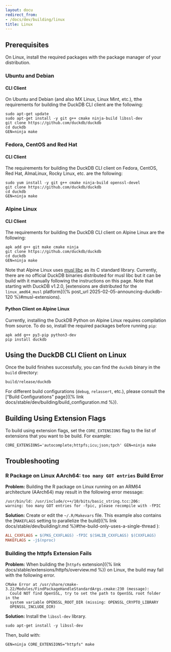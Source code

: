 ```yaml
---
layout: docu
redirect_from:
- /docs/dev/building/linux
title: Linux
---
```


## Prerequisites

On Linux, install the required packages with the package manager of your distribution.

### Ubuntu and Debian

#### CLI Client

On Ubuntu and Debian (and also MX Linux, Linux Mint, etc.), tthe requirements for building the DuckDB CLI client are the following:

```batch
sudo apt-get update
sudo apt-get install -y git g++ cmake ninja-build libssl-dev
git clone https://github.com/duckdb/duckdb
cd duckdb
GEN=ninja make
```

### Fedora, CentOS and Red Hat

#### CLI Client

The requirements for building the DuckDB CLI client on Fedora, CentOS, Red Hat, AlmaLinux, Rocky Linux, etc. are the following:

```batch
sudo yum install -y git g++ cmake ninja-build openssl-devel
git clone https://github.com/duckdb/duckdb
cd duckdb
GEN=ninja make
```

### Alpine Linux

#### CLI Client

The requirements for building the DuckDB CLI client on Alpine Linux are the following:

```batch
apk add g++ git make cmake ninja
git clone https://github.com/duckdb/duckdb
cd duckdb
GEN=ninja make
```

Note that Alpine Linux uses [musl libc](https://musl.libc.org/) as its C standard library.
Currently, there are no official DuckDB binaries distributed for musl libc but it can be build with it manually following the instructions on this page.
Note that starting with DuckDB v1.2.0, [extensions are distributed for the `linux_amd64_musl` platform]({% post_url 2025-02-05-announcing-duckdb-120 %}#musl-extensions).

#### Python Client on Alpine Linux

Currently, installing the DuckDB Python on Alpine Linux requires compilation from source.
To do so, install the required packages before running `pip`:

```batch
apk add g++ py3-pip python3-dev
pip install duckdb
```

## Using the DuckDB CLI Client on Linux

Once the build finishes successfully, you can find the `duckdb` binary in the `build` directory:

```batch
build/release/duckdb
```

For different build configurations (`debug`, `relassert`, etc.), please consult the [“Build Configurations” page]({% link docs/stable/dev/building/build_configuration.md %}).

## Building Using Extension Flags

To build using extension flags, set the `CORE_EXTENSIONS` flag to the list of extensions that you want to be build. For example:

```batch
CORE_EXTENSIONS='autocomplete;httpfs;icu;json;tpch' GEN=ninja make
```

## Troubleshooting

### R Package on Linux AArch64: `too many GOT entries` Build Error

**Problem:**
Building the R package on Linux running on an ARM64 architecture (AArch64) may result in the following error message:

```console
/usr/bin/ld: /usr/include/c++/10/bits/basic_string.tcc:206:
warning: too many GOT entries for -fpic, please recompile with -fPIC
```

**Solution:**
Create or edit the `~/.R/Makevars` file. This example also contains the [`MAKEFLAGS` setting to parallelize the build]({% link docs/stable/dev/building/r.md %}#the-build-only-uses-a-single-thread ):

```ini
ALL_CXXFLAGS = $(PKG_CXXFLAGS) -fPIC $(SHLIB_CXXFLAGS) $(CXXFLAGS)
MAKEFLAGS = -j$(nproc)
```

### Building the httpfs Extension Fails

**Problem:**
When building the [`httpfs` extension]({% link docs/stable/extensions/httpfs/overview.md %}) on Linux, the build may fail with the following error.

```console
CMake Error at /usr/share/cmake-3.22/Modules/FindPackageHandleStandardArgs.cmake:230 (message):
  Could NOT find OpenSSL, try to set the path to OpenSSL root folder in the
  system variable OPENSSL_ROOT_DIR (missing: OPENSSL_CRYPTO_LIBRARY
  OPENSSL_INCLUDE_DIR)
```

**Solution:**
Install the `libssl-dev` library.

```batch
sudo apt-get install -y libssl-dev
```

Then, build with:

```batch
GEN=ninja CORE_EXTENSIONS="httpfs" make
```
